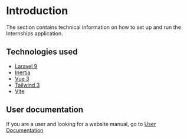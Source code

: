 # Introduction
The section contains technical information on how to set up and run the Internships application.

## Technologies used
- [Laravel 9](https://laravel.com/)
- [Inertia](https://inertiajs.com/)
- [Vue 3](https://vuejs.org/)
- [Tailwind 3](https://tailwindcss.com/)
- [Vite](https://vitejs.dev/)

## User documentation
If you are a user and looking for a website manual, go to [User Documentation](/en/user/)